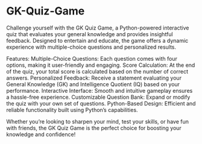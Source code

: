 # GK-Quiz-Game
Challenge yourself with the GK Quiz Game, a Python-powered interactive quiz that evaluates your general knowledge and provides insightful feedback. Designed to entertain and educate, the game offers a dynamic experience with multiple-choice questions and personalized results.

Features:
Multiple-Choice Questions: Each question comes with four options, making it user-friendly and engaging.
Score Calculation: At the end of the quiz, your total score is calculated based on the number of correct answers.
Personalized Feedback: Receive a statement evaluating your General Knowledge (GK) and Intelligence Quotient (IQ) based on your performance.
Interactive Interface: Smooth and intuitive gameplay ensures a hassle-free experience.
Customizable Question Bank: Expand or modify the quiz with your own set of questions.
Python-Based Design: Efficient and reliable functionality built using Python’s capabilities.

Whether you’re looking to sharpen your mind, test your skills, or have fun with friends, the GK Quiz Game is the perfect choice for boosting your knowledge and confidence!

